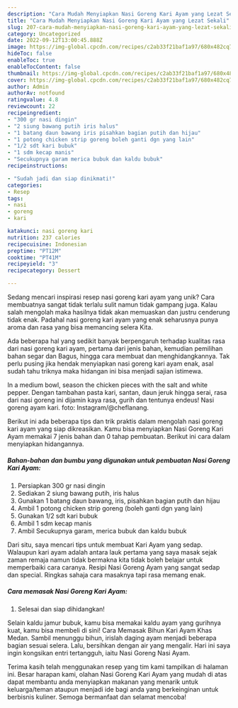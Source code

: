 ```yaml
---
description: "Cara Mudah Menyiapkan Nasi Goreng Kari Ayam yang Lezat Sekali"
title: "Cara Mudah Menyiapkan Nasi Goreng Kari Ayam yang Lezat Sekali"
slug: 207-cara-mudah-menyiapkan-nasi-goreng-kari-ayam-yang-lezat-sekali
category: Uncategorized
date: 2022-09-12T13:00:45.888Z
image: https://img-global.cpcdn.com/recipes/c2ab33f21baf1a97/680x482cq70/nasi-goreng-kari-ayam-foto-resep-utama.jpg
hideToc: false
enableToc: true
enableTocContent: false
thumbnail: https://img-global.cpcdn.com/recipes/c2ab33f21baf1a97/680x482cq70/nasi-goreng-kari-ayam-foto-resep-utama.jpg
cover: https://img-global.cpcdn.com/recipes/c2ab33f21baf1a97/680x482cq70/nasi-goreng-kari-ayam-foto-resep-utama.jpg
author: Admin
authorAv: notfound
ratingvalue: 4.8
reviewcount: 22
recipeingredient:
- "300 gr nasi dingin"
- "2 siung bawang putih iris halus"
- "1 batang daun bawang iris pisahkan bagian putih dan hijau"
- "1 potong chicken strip goreng boleh ganti dgn yang lain"
- "1/2 sdt kari bubuk"
- "1 sdm kecap manis"
- "Secukupnya garam merica bubuk dan kaldu bubuk"
recipeinstructions:

- "Sudah jadi dan siap dinikmati!"
categories:
- Resep
tags:
- nasi
- goreng
- kari

katakunci: nasi goreng kari 
nutrition: 237 calories
recipecuisine: Indonesian
preptime: "PT12M"
cooktime: "PT41M"
recipeyield: "3"
recipecategory: Dessert

---
```





Sedang mencari inspirasi resep nasi goreng kari ayam yang unik? Cara membuatnya sangat tidak terlalu sulit namun tidak gampang juga. Kalau salah mengolah maka hasilnya tidak akan memuaskan dan justru cenderung tidak enak. Padahal nasi goreng kari ayam yang enak seharusnya punya aroma dan rasa yang bisa memancing selera Kita.





Ada beberapa hal yang sedikit banyak berpengaruh terhadap kualitas rasa dari nasi goreng kari ayam, pertama dari jenis bahan, kemudian pemilihan bahan segar dan Bagus, hingga cara membuat dan menghidangkannya. Tak perlu pusing jika hendak menyiapkan nasi goreng kari ayam enak,      asal sudah tahu triknya maka hidangan ini bisa menjadi sajian istimewa.














In a medium bowl, season the chicken pieces with the salt and white pepper. Dengan tambahan pasta kari, santan, daun jeruk hingga serai, rasa dari nasi goreng ini dijamin kaya rasa, gurih dan tentunya endeus! Nasi goreng ayam kari. foto: Instagram/@cheflanang.






Berikut ini ada beberapa tips dan trik praktis dalam mengolah nasi goreng kari ayam yang siap dikreasikan. Kamu bisa menyiapkan Nasi Goreng Kari Ayam memakai 7 jenis bahan dan 0 tahap pembuatan. Berikut ini cara dalam menyiapkan hidangannya.

<!--inarticleads1-->

##### Bahan-bahan dan bumbu yang digunakan untuk pembuatan Nasi Goreng Kari Ayam:

1. Persiapkan 300 gr nasi dingin
1. Sediakan 2 siung bawang putih, iris halus
1. Gunakan 1 batang daun bawang, iris, pisahkan bagian putih dan hijau
1. Ambil 1 potong chicken strip goreng (boleh ganti dgn yang lain)
1. Gunakan 1/2 sdt kari bubuk
1. Ambil 1 sdm kecap manis
1. Ambil Secukupnya garam, merica bubuk dan kaldu bubuk


Dari situ, saya mencari tips untuk membuat Kari Ayam yang sedap. Walaupun kari ayam adalah antara lauk pertama yang saya masak sejak zaman remaja namun tidak bermakna kita tidak boleh belajar untuk memperbaiki cara caranya. Resipi Nasi Goreng Ayam yang sangat sedap dan special. Ringkas sahaja cara masaknya tapi rasa memang enak. 

<!--inarticleads2-->

##### Cara memasak Nasi Goreng Kari Ayam:


1. Selesai dan siap dihidangkan!

Selain kaldu jamur bubuk, kamu bisa memakai kaldu ayam yang gurihnya kuat, kamu bisa membeli di sini! Cara Memasak Bihun Kari Ayam Khas Medan. Sambil menunggu bihun, irislah daging ayam menjadi beberapa bagian sesuai selera. Lalu, bersihkan dengan air yang mengalir. Hari ini saya ingin kongsikan entri tertangguh, iaitu Nasi Goreng Nasi Ayam. 

Terima kasih telah menggunakan resep yang tim kami tampilkan di halaman ini. Besar harapan kami, olahan Nasi Goreng Kari Ayam yang mudah di atas dapat membantu anda menyiapkan makanan yang menarik untuk keluarga/teman ataupun menjadi ide bagi anda yang berkeinginan untuk berbisnis kuliner. Semoga bermanfaat dan selamat mencoba!
